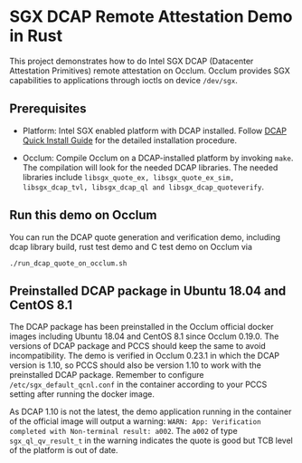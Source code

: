 # SGX DCAP Remote Attestation Demo in Rust

This project demonstrates how to do Intel SGX DCAP (Datacenter Attestation
Primitives) remote attestation on Occlum. Occlum provides SGX capabilities to
applications through ioctls on device `/dev/sgx`.

## Prerequisites

- Platform: Intel SGX enabled platform with DCAP installed. Follow [DCAP
  Quick Install
  Guide](https://software.intel.com/content/www/us/en/develop/articles/intel-software-guard-extensions-data-center-attestation-primitives-quick-install-guide.html)
  for the detailed installation procedure.

- Occlum: Compile Occlum on a DCAP-installed platform by invoking `make`. The
  compilation will look for the needed DCAP libraries. The needed libraries
  include `libsgx_quote_ex, libsgx_quote_ex_sim, libsgx_dcap_tvl,
  libsgx_dcap_ql and libsgx_dcap_quoteverify`.

## Run this demo on Occlum

You can run the DCAP quote generation and verification demo, including dcap library build, rust test demo and C test demo on Occlum via
```
./run_dcap_quote_on_occlum.sh
```

## Preinstalled DCAP package in Ubuntu 18.04 and CentOS 8.1
The DCAP package has been preinstalled in the Occlum official docker images
including Ubuntu 18.04 and CentOS 8.1 since Occlum 0.19.0. The versions of DCAP
package and PCCS should keep the same to avoid incompatibility. The demo is verified
in Occlum 0.23.1 in which the DCAP version is 1.10, so PCCS should also be version 1.10
to work with the preinstalled DCAP package. Remember to configure `/etc/sgx_default_qcnl.conf`
in the container according to your PCCS setting after running the docker image.

As DCAP 1.10 is not the latest, the demo application running in the container of
the official image will output a warning: `WARN: App: Verification completed
with Non-terminal result: a002`. The `a002` of type `sgx_ql_qv_result_t` in the
warning indicates the quote is good but TCB level of the platform is out of
date.
